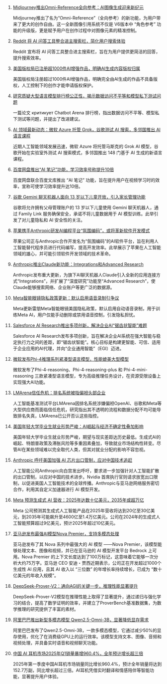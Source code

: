 1. [Midjourney推出Omni-Reference全向参考：AI图像生成迎来新纪元](https://www.chinaz.com/2025/0503/6388186623141133734357121.shtml)

    Midjourney推出了名为“Omni-Reference”（全向参考）的新功能，为用户带来了更大的创作自由。这一全新图像引用系统不仅是 V6版本中 “角色参考” 功能的升级版，更是赋予用户在创作过程中对图像元素的精准控制。


2. [Reddit 将 AI 问答工具整合进主搜索栏，简化用户搜索体验](https://pic.chinaz.com/picmap/202407250925060737_0.jpg)

    Reddit 宣布将 AI 问答工具整合进主搜索栏，旨在为用户提供更简洁的回答，提升搜索效率。


3. [美国版权局已注册超1000件AI增强作品，明确AI生成内容版权归属](https://www.chinaz.com/2024/0520/1625148.shtml)

    美国版权局注册超过1000件AI增强作品，明确完全由AI生成的作品不具备版权，人工控制下的创作才能申请版权保护。


4. [研究质疑大型语言模型排行榜公正性，揭示数据访问不平等和模型私下测试问题](https://www.chinaz.com/2025/0503/1618344.shtml)

    一篇论文 критикует Chatbot Arena 排行榜，指出数据访问不平等、模型私下测试等问题，并提出了改进建议。


5. [AI 领域最新动态：微软 Azure 托管 Grok，谷歌测试 AI 搜索，多邻国推出 AI 语言课程]()

    近期人工智能领域发展迅速，微软 Azure 将托管马斯克的 Grok AI 模型，谷歌开始在实验室外测试 AI 搜索模式，多邻国推出 148 门基于 AI 生成的新语言课程。


6. [百度网盘推出“AI 笔记”功能，学习效率号称提升10倍](https://baijiahao.baidu.com/s?id=1797719898719449341)

    百度网盘联合百度文库推出 “AI 笔记” 功能，旨在提升用户在视频学习时的效率，宣称可使学习效率提升达10倍。


7. [谷歌 Gemini 聊天机器人面向 13 岁以下儿童开放，引入家长管理功能](https://example.com/google-gemini-for-kids)

    谷歌将允许拥有父母管理账户的 13 岁以下儿童使用 Gemini 聊天机器人，通过 Family Link 服务确保安全，承诺不将儿童数据用于 AI 模型训练。此举引发了对儿童隐私和 AI 安全性的关注。


8. [苹果携手Anthropic研发AI编程平台“氛围编码”，或将革新软件开发模式](https://www.chinaz.com/2024/0520/1616615.shtml)

    苹果公司正与Anthropic合作开发名为“氛围编码”的AI软件平台，旨在利用人工智能替代程序员进行代码编写，提高开发效率。此举展示了苹果在人工智能领域的雄心，并可能引领软件开发领域的技术革命。


9. [Anthropic推出Claude新功能：Integrations和Advanced Research](https://www.chinaz.com/2024/0614/1631483.shtml)

    Anthropic发布重大更新，为旗下AI聊天机器人Claude引入全新的应用连接方式“Integrations”，并扩展了“深度研究”功能至“Advanced Research”，使Claude能够搜索网络、企业账户等更广泛的数据源。


10. [Meta智能眼镜隐私政策更新：默认启用语音录制引争议](https://www.example.com/meta-glasses-privacy-update)

    Meta更新雷朋Meta智能眼镜美国隐私政策，默认启用自动语音录制，用于训练Meta AI，用户仅能手动删除或禁用语音控制，引发隐私担忧。


11. [Salesforce AI Research推出多项创新，解决企业AI“锯齿状智能”难题](https://www.chinaz.com/2024/0703/1631145.shtml)

    Salesforce AI Research发布多项创新，旨在解决企业AI系统在强大智能与稳定执行力之间的差距，即“锯齿状智能”。核心目标是构建更智能、可信、适用于企业应用的AI代理，并向“企业通用智能”（EGI）迈进。


12. [微软发布Phi-4推理系列紧凑型语言模型，性能媲美大型模型](https://www.chinaz.com/2025/0502/1746149373150.shtml)

    微软发布了Phi-4-reasoning、Phi-4-reasoning-plus 和 Phi-4-mini-reasoning 三款紧凑型语言模型，专为高级推理任务设计，在资源受限设备上实现强大AI功能。


13. [LMArena信任危机：排名系统被指偏袒头部企业](https://www.example.com/lmarena-trust-crisis)

    人工智能基准测试平台LMArena因排名系统涉嫌偏袒OpenAI、谷歌和Meta等大型供应商而面临信任危机，研究指出其不透明的流程和数据分配不均可能导致排名失真，LMArena已公开否认这些指控。


14. [美国年轻大学毕业生就业形势严峻：AI崛起与经济不确定性叠加影响](https://pic.chinaz.com/picmap/202308091546534429_3.jpg)

    美国年轻大学毕业生就业形势严峻，期望与现实差距达历史最低。生成式AI的崛起、特朗普政策及滞胀风险等多重因素叠加，导致就业市场结构性转变。尽管AI在某些领域难以完全取代人类，但其对就业分配的影响不容忽视。


15. [Anthropic 呼吁美国加强 AI 芯片出口管制，应对中国技术追赶](https://www.chinaz.com/2024/0620/1641181.shtml)

    人工智能公司Anthropic向白宫发出呼吁，要求进一步加强针对人工智能扩散的出口管制，以应对中国的技术进步。Nvidia 首席执行官则请求放宽出口限制，以促进美国人工智能技术的全球传播。Anthropic与亚马逊网络服务密切合作，利用其自定义加速器进行 AI 模型开发。


16. [Meta 预测生成式 AI 营收：2025年达数十亿美元，2035年或超万亿](https://pic.chinaz.com/picmap/202207271436142427_0.jpg)

    Meta 公司预测其生成式人工智能产品在2025年营收将达到20亿至30亿美元，到2035年可能飙升至4600亿至1.4万亿美元。公司在2024年的生成式人工智能预算超过9亿美元，预计2025年超过10亿美元。


17. [亚马逊发布最强AI模型Nova Premier，支持多模态处理](https://aws.amazon.com/cn/blogs/aws/amazon-nova-premier-our-most-capable-model-for-complex-tasks-and-teacher-for-model-distillation/)

    亚马逊发布了其 Nova 系列中最强大的 AI 模型 ——Nova Premier，该模型能够处理文本、图像和视频，并已在亚马逊的 AI 模型开发平台 Bedrock 上可用。Nova Premier 的上下文长度达到了100万标记，这意味着它能够一次分析大约75万字。亚马逊 CEO 安迪・贾西近期表示，公司正在开发超过1000个生成性 AI 应用，且其 AI 收入以 “三位数” 的年增长率持续增长，已成为 “数十亿美元的年收入规模”。


18. [DeepSeek-Prover-V2：通向AGI的关键一步，推理性能显著提升](https://github.com/deepseek-ai/DeepSeek-Prover-V2/tree/main)

    DeepSeek-Prover-V2模型在推理性能上取得了显著提升，通过递归与强化学习的结合，提高了数学证明的效率，并建立了ProverBench基准数据集，为数学推理的研究提供了丰富的素材。


19. [阿里巴巴推出新型多模态模型 Qwen2.5-Omni-3B，显著降低显存需求](https://github.com/QwenLM/Qwen2.5-Omni)

    阿里巴巴发布了Qwen2.5-Omni-3B，一款多模态模型，它通过减少50%的显存使用，优化了在消费级GPU上的运行效率。该模型支持文本、图像、音频和视频处理，并具备实时语音和视频聊天功能。


20. [中国 AI 耳机市场2025年Q1销量暴增960.4%，全年预计增长超三倍](https://pic.chinaz.com/picmap/202304231620110544_5.jpg)

    2025年第一季度中国AI耳机市场销量同比增长960.4%，预计全年销量将达到152.7万副，同比增长超过三倍。AI耳机凭借实时翻译和情感陪伴等智能功能，显著提升用户体验。


